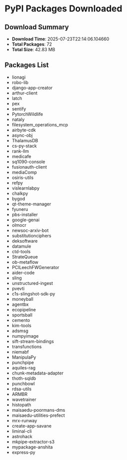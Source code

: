 # PyPI Packages Downloaded

## Download Summary
- **Download Time**: 2025-07-23T22:14:06.104660
- **Total Packages**: 72
- **Total Size**: 42.83 MB

## Packages List
- lionagi
- robo-lib
- django-app-creator
- arthur-client
- latch
- pex
- sentify
- PytorchWildlife
- nataly
- filesystem_operations_mcp
- airbyte-cdk
- async-obj
- ThalamusDB
- cs-py-stack
- rank-llm
- medicafe
- sq1090-console
- fusionauth-client
- mediaComp
- osiris-utils
- refpy
- vislearnlabpy
- chalkpy
- bygod
- qt-theme-manager
- fyuneru
- pbs-installer
- google-genai
- olmocr
- newsoc-arxiv-bot
- substitutionciphers
- deksoftware
- datamule
- ctd-tools
- StrateQueue
- ob-metaflow
- PCILeechFWGenerator
- aider-code
- sling
- unstructured-ingest
- pvevti
- c1s-slingshot-sdk-py
- moneyball
- agentbx
- ecopipeline
- sportsball
- cemento
- kim-tools
- adsmsg
- numpyimage
- sift-stream-bindings
- transfunctions
- niemabf
- ManipulaPy
- punchpipe
- aquiles-rag
- chunk-metadata-adapter
- thoth-sqldb
- punchbowl
- rdsa-utils
- ARMBR
- wavetrainer
- histopath
- maisaedu-poormans-dms
- maisaedu-utilities-prefect
- mrx-runway
- create-app-savane
- liminal-cli
- astrohack
- mkpipe-extractor-s3
- mypackage-anshita
- express-py
